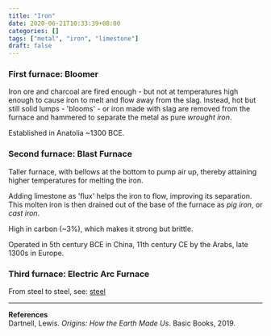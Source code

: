 ```yaml
---
title: "Iron"
date: 2020-06-21T10:33:39+08:00
categories: []
tags: ["metal", "iron", "limestone"]
draft: false
---
```


### First furnace: Bloomer
Iron ore and charcoal are fired enough - but not at temperatures high enough to cause iron to melt and flow away from the slag. Instead, hot but still solid lumps - 'blooms' - or iron made with slag are removed from the furnace and hammered to separate the metal as pure *wrought iron*.

Established in Anatolia ~1300 BCE.

### Second furnace: Blast Furnace
Taller furnace, with bellows at the bottom to pump air up, thereby attaining higher temperatures for melting the iron.

Adding limestone as 'flux' helps the iron to flow, improving its separation. This molten iron is then drained out of the base of the furnace as *pig iron*, or *cast iron*.

High in carbon (~3%), which makes it strong but brittle.

Operated in 5th century BCE in China, 11th century CE by the Arabs, late 1300s in Europe.

### Third furnace: Electric Arc Furnace
From steel to steel, see: [steel](../steel/)

---
**References**  
Dartnell, Lewis. *Origins: How the Earth Made Us*. Basic Books, 2019.
